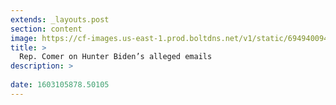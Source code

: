 ```yaml
--- 
extends: _layouts.post 
section: content 
image: https://cf-images.us-east-1.prod.boltdns.net/v1/static/694940094001/4de90ce9-05af-44fb-b560-a4ced17b4118/fa3d851b-d805-4997-8bca-976b35210cd3/1280x720/match/image.jpg 
title: > 
  Rep. Comer on Hunter Biden’s alleged emails 
description: > 
   
date: 1603105878.50105 
--- 
```

